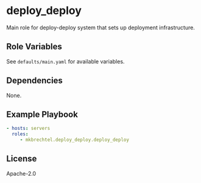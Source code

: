 # deploy_deploy

Main role for deploy-deploy system that sets up deployment infrastructure.

## Role Variables

See `defaults/main.yaml` for available variables.

## Dependencies

None.

## Example Playbook

```yaml
- hosts: servers
  roles:
     - mkbrechtel.deploy_deploy.deploy_deploy
```

## License

Apache-2.0
